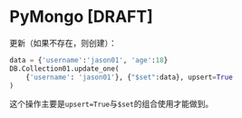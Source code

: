# PyMongo [DRAFT]


更新（如果不存在，则创建）：
```py
data = {'username':'jason01', 'age':18}
DB.Collection01.update_one(
    {'username': 'jason01'}, {"$set":data}, upsert=True
)
````
这个操作主要是`upsert=True`与`$set`的组合使用才能做到。